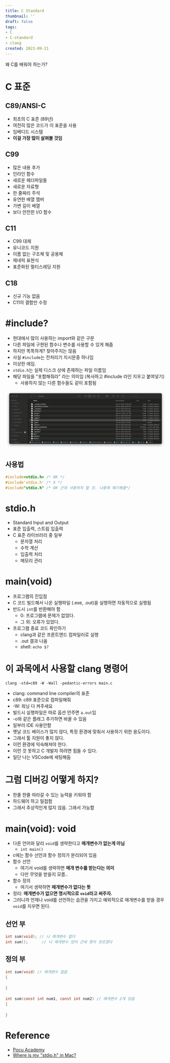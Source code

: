 ```yaml
---
title: C Standard
thumbnail: ''
draft: false
tags:
- C
- C-standard
- clang
created: 2023-09-21
---
```


왜 C를 배워야 하는가?

# C 표준

## C89/ANSI-C

* 최초의 C 표준 (89년)
* 여전히 많은 코드가 이 표준을 사용
* 임베디드 시스템
* **이걸 가장 많이 살펴볼 것임**

## C99

* 많은 내용 추가
* 인라인 함수
* 새로운 헤더파일들
* 새로운 자료형
* 한 줄짜리 주석
* 유연한 배열 멤버
* 가변 길이 배열
* 보다 안전한 I/O 함수

## C11

* C99 대체
* 유니코드 지원
* 이름 없는 구조체 및 공용체
* 제네릭 표현식
* 표준화된 멀티스레딩 지원

## C18

* 신규 기능 없음
* C11의 결함만 수정

# \#include?

* 현대에서 많이 사용하는 import와 같은 구문
* 다른 파일에 구현된 함수나 변수를 사용할 수 있게 해줌
* 하지만 똑똑하게? 찾아주지는 않음
* 사실 `#include`는 전처리기 지시문중 하나임
* 이상한 애임.
* `stdio.h`는 실제 디스크 상에 존재하는 파일 이름임
* 해당 파일을 "포함해줘라" 라는 의미임 (복사하고 #include 라인 지우고 붙여넣기)
  * 사용하지 않는 다른 함수들도 같이 포함됨

![C_UnmanagedProgramming_01_CGrammar_0.png](Assets/C_UnmanagedProgramming_01_%08CGrammar_0.png)

## 사용법

````c
#include<stdio.h> /* OK */
#include'stdio.h' /* X */
#include"stdio.h" /* OK 근데 사용하지 말 것. 나중에 얘기해줌*/
````

# stdio.h

* Standard Input and Output
* 표준 입출력, 스트림 입출력
* C 표준 라이브러리 중 일부
  * 문자열 처리
  * 수학 계산
  * 입출력 처리
  * 메모리 관리

# main(void)

* 프로그램의 진입점
* C 코드 빌드해서 나온 실행파일 (.exe, .out)을 실행하면 자동적으로 실행됨
* 반드시 `int`를 반환해야 함
  * 0: 프로그램에 문제가 없었다.
  * 그 외: 오류가 있었다.
* 프로그램 종료 코드 확인하기
  * clang과 같은 프론트엔드 컴파일러로 실행
  * .out 결과 나옴
  * shell: `echo $?`

# 이 과목에서 사용할 clang 명령어

````
clang -std=c89 -W -Wall -pedantic-errors main.c
````

* clang: command line compiler의 표준
* c89: c89 표준으로 컴파일해줘
* -W: 워닝 다 켜주세요
* 빌드시 실행파일은 따로 옵션 안주면 `a.out`임
* -o와 같은 플래그 추가하면 바꿀 수 있음
* 일부러 IDE 사용안함
* 옛날 코드 베이스가 많지 않다, 특정 환경에 맞춰서 사용하기 위한 용도이다.
* 그래서 툴 지원이 좋지 않다.
* 이런 환경에 익숙해져야 한다.
* 이런 것 못하고 C 개발자 하려면 힘들 수 있다.
* 일단 나는 VSCode에 세팅해둠

# 그럼 디버깅 어떻게 하지?

* 한줄 한줄 따라갈 수 있는 능력을 키워야 함
* 하드웨어 하고 밀접함
* 그래서 추상적인게 많지 않음. 그래서 가능함

# main(void): void

* 다른 언어와 달리 `void`를 생략한다고 **매개변수가 없는게 아님**
  * `int main()`
* c에는 함수 선언과 함수 정의가 분리되어 있음
* 함수 선언
  * 여기서 void를 생략하면 **매개 변수를 받는다는 의미**
  * 다만 무엇을 받을지 모름..
* 함수 정의
  * 여기서 생략하면 **매개변수가 없다는 뜻**
* 정리: **매개변수가 없으면 명시적으로 `void`라고 써주자.**
* 그러니까 언제나 void를 선언하는 습관을 가지고 예외적으로 매개변수를 받을 경우 `void`를 지우면 된다.

## 선언 부

````c
int sum(void); // 나 매개변수 없다
int sum();      // 나 매개변수 있어 근데 뭔지 모르겠다
````

## 정의 부

````c
int sum(void) // 매개변수 없음
{

}

int sum(const int num1, const int num2) // 매개변수 2개 있음
{

}
````

# Reference

* [Pocu Academy](https://pocu.academy/ko)
* [Where is my "stdio.h" in Mac?](https://stackoverflow.com/questions/28362994/where-is-my-stdio-h-in-mac)
